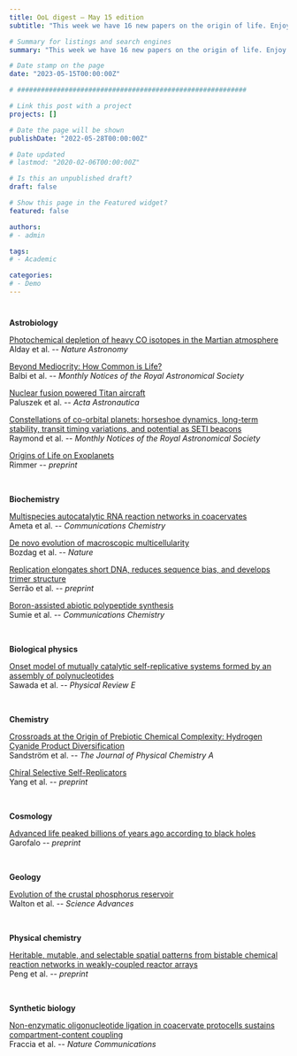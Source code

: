```yaml
---
title: OoL digest — May 15 edition
subtitle: "This week we have 16 new papers on the origin of life. Enjoy!"

# Summary for listings and search engines
summary: "This week we have 16 new papers on the origin of life. Enjoy!"

# Date stamp on the page
date: "2023-05-15T00:00:00Z"

# ##########################################################

# Link this post with a project
projects: []

# Date the page will be shown
publishDate: "2022-05-28T00:00:00Z"

# Date updated
# lastmod: "2020-02-06T00:00:00Z"

# Is this an unpublished draft?
draft: false

# Show this page in the Featured widget?
featured: false

authors:
# - admin

tags:
# - Academic

categories:
# - Demo
---
```


# <style>
# .article-container{
#     max-width: 1600px !important;
# }
# </style>

# ##########################################################

**Astrobiology**

[Photochemical depletion of heavy CO isotopes in the Martian atmosphere](https://doi.org/10.1038/s41550-023-01974-2) <br> Alday et al. -- *Nature Astronomy*

[Beyond Mediocrity: How Common is Life?](https://doi.org/10.1093/mnras/stad1155) <br> Balbi et al. -- *Monthly Notices of the Royal Astronomical Society*

[Nuclear fusion powered Titan aircraft](https://doi.org/10.1016/j.actaastro.2023.04.029) <br> Paluszek et al. -- *Acta Astronautica*

[Constellations of co-orbital planets: horseshoe dynamics, long-term stability, transit timing variations, and potential as SETI beacons](https://doi.org/10.1093/mnras/stad643) <br> Raymond et al. -- *Monthly Notices of the Royal Astronomical Society*

[Origins of Life on Exoplanets](https://doi.org/10.48550/arXiv.2305.04911) <br> Rimmer -- *preprint*

<br>

**Biochemistry**

[Multispecies autocatalytic RNA reaction networks in coacervates](https://doi.org/10.1038/s42004-023-00887-5) <br> Ameta et al. -- *Communications Chemistry*

[De novo evolution of macroscopic multicellularity](https://doi.org/10.1038/s41586-023-06052-1) <br> Bozdag et al. -- *Nature*

[Replication elongates short DNA, reduces sequence bias, and develops trimer structure](https://doi.org/10.1101/2023.04.28.538682) <br> Serrão et al. -- *preprint*

[Boron-assisted abiotic polypeptide synthesis](https://doi.org/10.1038/s42004-023-00885-7) <br> Sumie et al. -- *Communications Chemistry*

<br>

**Biological physics**

[Onset model of mutually catalytic self-replicative systems formed by an assembly of polynucleotides](https://doi.org/10.1103/PhysRevE.107.054404) <br> Sawada et al. -- *Physical Review E*

<br>

**Chemistry**

[Crossroads at the Origin of Prebiotic Chemical Complexity: Hydrogen Cyanide Product Diversification](https://doi.org/10.1021/acs.jpca.3c01504) <br> Sandström et al. -- *The Journal of Physical Chemistry A*

[Chiral Selective Self-Replicators](https://doi.org/10.26434/chemrxiv-2023-cxsb8) <br> Yang et al. -- *preprint*

<br>

**Cosmology**

[Advanced life peaked billions of years ago according to black holes](https://doi.org/10.48550/arXiv.2305.04033) <br> Garofalo -- *preprint*

<br>

**Geology**

[Evolution of the crustal phosphorus reservoir](https://doi.org/10.1126/sciadv.ade6923) <br> Walton et al. -- *Science Advances*

<br>

**Physical chemistry**

[Heritable, mutable, and selectable spatial patterns from bistable chemical reaction networks in weakly-coupled reactor arrays](https://doi.org/10.26434/chemrxiv-2023-mk784) <br> Peng et al. -- *preprint*

<br>

**Synthetic biology**

[Non-enzymatic oligonucleotide ligation in coacervate protocells sustains compartment-content coupling](https://doi.org/10.1038/s41467-023-38163-8) <br> Fraccia et al. -- *Nature Communications*

